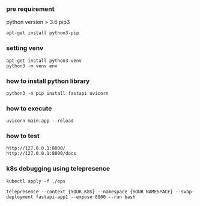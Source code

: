 
### pre requirement
python version > 3.6
pip3
```
apt-get install python3-pip
```

### setting venv
```
apt-get install python3-venv
python3 -m venv env
```


### how to install python library
```
python3 -m pip install fastapi uvicorn
```

### how to execute
```
uvicorn main:app --reload
```

### how to test
```
http://127.0.0.1:8000/
http://127.0.0.1:8000/docs

```

### k8s debugging using telepresence
```
kubectl apply -f ./ops
```
```
telepresence --context {YOUR K8S} --namespace {YOUR NAMESPACE} --swap-deployment fastapi-app1 --expose 8000 --run bash
```
